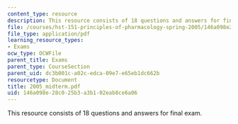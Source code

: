 ```yaml
---
content_type: resource
description: This resource consists of 18 questions and answers for final exam.
file: /courses/hst-151-principles-of-pharmacology-spring-2005/146a098e28c025b3a3b102eab8ce6a06_2005_midterm.pdf
file_type: application/pdf
learning_resource_types:
- Exams
ocw_type: OCWFile
parent_title: Exams
parent_type: CourseSection
parent_uid: dc3b001c-a02c-edca-09e7-e65eb1dc662b
resourcetype: Document
title: 2005_midterm.pdf
uid: 146a098e-28c0-25b3-a3b1-02eab8ce6a06
---
```

This resource consists of 18 questions and answers for final exam.


